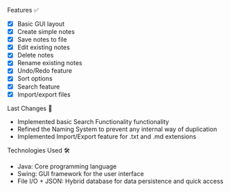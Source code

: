 
Features ✅

- [x] Basic GUI layout
- [x] Create simple notes
- [x] Save notes to file
- [x] Edit existing notes
- [x] Delete notes
- [x] Rename existing notes
- [x] Undo/Redo feature
- [x] Sort options
- [x] Search feature
- [x] Import/export files

Last Changes 👀

- Implemented basic Search Functionality functionality
- Refined the Naming System to prevent any internal way of duplication
- Implemented Import/Export feature for .txt and .md extensions

Technologies Used 🛠️

- Java: Core programming language
- Swing: GUI framework for the user interface
- File I/O + JSON: Hybrid database for data persistence and quick access
